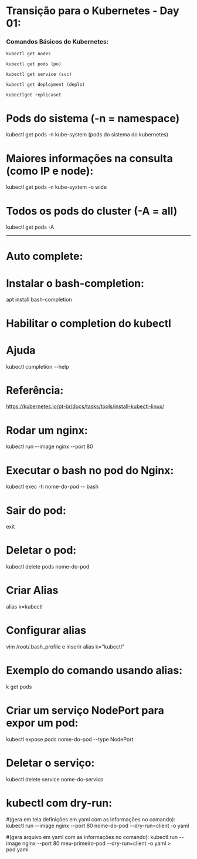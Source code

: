 # Transição para o Kubernetes - Day 01:

### Comandos Básicos do Kubernetes:
```
kubectl get nodes

kubectl get pods (po)

kubectl get service (svc)

kubectl get deployment (deplo)

kubectlget replicaset 
```

# Pods do sistema (-n = namespace)
kubectl get pods -n kube-system (pods do sistema do kubernetes)

# Maiores informações na consulta (como IP e node):
kubectl get pods -n kube-system -o wide

# Todos os pods do cluster (-A = all)
kubectl get pods -A 

----

# Auto complete:

# Instalar o bash-completion:
apt install bash-completion

# Habilitar o completion do kubectl

# Ajuda
kubectl completion --help

# Referência:
https://kubernetes.io/pt-br/docs/tasks/tools/install-kubectl-linux/

# Rodar um nginx:
kubectl run --image nginx --port 80

# Executar o bash no pod do Nginx:
kubectl exec -ti nome-do-pod -- bash

# Sair do pod:
exit

# Deletar o pod:
kubectl delete pods nome-do-pod

# Criar Alias
alias k=kubectl
# Configurar alias
vim /root/.bash_profile
e inserir alias k="kubectl"

# Exemplo do comando usando alias:
k get pods

# Criar um serviço NodePort para expor um pod:
kubectl expose pods nome-do-pod --type NodePort

# Deletar o serviço:
kubectl delete service nome-do-servico

# kubectl com dry-run: 
#(gera em tela definições em yaml com as informações no comando):
kubectl run --image nginx --port 80 nome-do-pod --dry-run=client -o yaml

#(gera arquivo em yaml com as informações no comando):
kubectl run --image nginx --port 80 meu-primeiro-pod --dry-run=client -o yaml > pod.yaml

